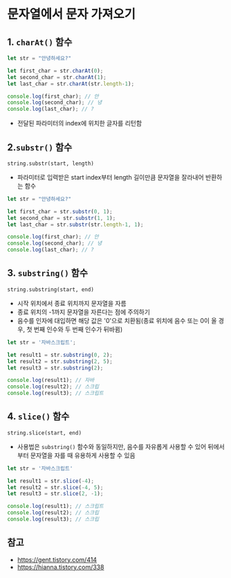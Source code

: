 # 문자열에서 문자 가져오기

## 1. ```charAt()``` 함수
```javascript
let str = "안녕하세요?"

let first_char = str.charAt(0);
let second_char = str.charAt(1);
let last_char = str.charAt(str.length-1);

console.log(first_char); // 안
console.log(second_char); // 녕
console.log(last_char); // ?
```
- 전달된 파라미터의 index에 위치한 글자를 리턴함

## 2.```substr()``` 함수
```string.substr(start, length)```
- 파라미터로 입력받은 start index부터 length 길이만큼 문자열을 잘라내어 반환하는 함수
```javascript
let str = "안녕하세요?"

let first_char = str.substr(0, 1);
let second_char = str.substr(1, 1);
let last_char = str.substr(str.length-1, 1);

console.log(first_char); // 안
console.log(second_char); // 녕
console.log(last_char); // ?
```

## 3. ```substring()``` 함수
```string.substring(start, end)```
- 시작 위치에서 종료 위치까지 문자열을 자름
- 종료 위치의 -1까지 문자열을 자른다는 점에 주의하기
- 음수를 인자에 대입하면 해당 값은 '0'으로 치환됨(종료 위치에 음수 또는 0이 올 경우, 첫 번째 인수와 두 번째 인수가 뒤바뀜)
```javascript
let str = '자바스크립트';

let result1 = str.substring(0, 2); 
let result2 = str.substring(2, 5);
let result3 = str.substring(2);

console.log(result1); // 자바
console.log(result2); // 스크립
console.log(result3); // 스크립트
```
## 4. ```slice()``` 함수
```string.slice(start, end)```
- 사용법은 ```substring()``` 함수와 동일하지만, 음수를 자유롭게 사용할 수 있어 뒤에서부터 문자열을 자를 때 유용하게 사용할 수 있음
```javascript
let str = '자바스크립트'

let result1 = str.slice(-4);
let result2 = str.slice(-4, 5);
let result3 = str.slice(2, -1);

console.log(result1); // 스크립트
console.log(result2); // 스크립
console.log(result3); // 스크립
```
## 참고
- https://gent.tistory.com/414
- https://hianna.tistory.com/338
